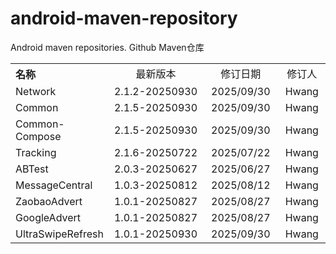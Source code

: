 # android-maven-repository
Android maven repositories. Github Maven仓库

<table style="text-align:center">
   <tr><th width="30%" style="text-align:left">名称</th><td width="30%">最新版本</td><td>修订日期</td><td>修订人</td></tr>
   <tr><td style="text-align:left">Network</td><td>2.1.2-20250930</td><td>2025/09/30</td><td>Hwang</td></tr>
   <tr><td style="text-align:left">Common</td><td>2.1.5-20250930</td><td>2025/09/30</td><td>Hwang</td></tr>
   <tr><td style="text-align:left">Common-Compose</td><td>2.1.5-20250930</td><td>2025/09/30</td><td>Hwang</td></tr>
   <tr><td style="text-align:left">Tracking</td><td>2.1.6-20250722</td><td>2025/07/22</td><td>Hwang</td></tr>
   <tr><td style="text-align:left">ABTest</td><td>2.0.3-20250627</td><td>2025/06/27</td><td>Hwang</td></tr>
   <tr><td style="text-align:left">MessageCentral</td><td>1.0.3-20250812</td><td>2025/08/12</td><td>Hwang</td></tr>
   <tr><td style="text-align:left">ZaobaoAdvert</td><td>1.0.1-20250827</td><td>2025/08/27</td><td>Hwang</td></tr>
   <tr><td style="text-align:left">GoogleAdvert</td><td>1.0.1-20250827</td><td>2025/08/27</td><td>Hwang</td></tr>
   <tr><td style="text-align:left">UltraSwipeRefresh</td><td>1.0.1-20250930</td><td>2025/09/30</td><td>Hwang</td></tr>
</table>